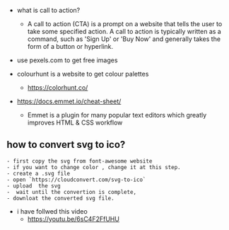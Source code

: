 - what is  call to action?
    - A call to action (CTA) is a prompt on a website that tells the user to take some specified action. A call to action is typically written as a command, such as 'Sign Up' or 'Buy Now' and generally takes the form of a button or hyperlink.

- use pexels.com to get free images

- colourhunt is a website to get colour palettes
    - https://colorhunt.co/

- https://docs.emmet.io/cheat-sheet/
    - Emmet is a plugin for many popular text editors which greatly improves HTML & CSS workflow

## how to convert svg to ico?
    - first copy the svg from font-awesome website
    - if you want to change color , change it at this step.
    - create a .svg file
    - open `https://cloudconvert.com/svg-to-ico` 
    - upload  the svg 
    -  wait until the convertion is complete,
    - downloat the converted svg file.

- i have follwed this video
    - https://youtu.be/6sC4F2FfUHU